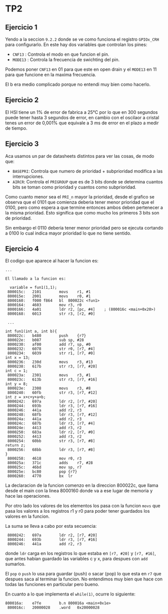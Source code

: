 # TP2

## Ejercicio 1

Yendo a la seccion `9.2.2` donde se ve como funciona el registro `GPIOx_CRH` para configurarlo. En este hay dos variables que controlan los pines:

- `CNF13` : Controla el modo en que funcion el pin.
- `MODE13` : Controla la frecuencia de swichting del pin.

Podemos poner `CNF13` en 01 para que este en open drain y el `MODE13` en 11 para que funcione en la maxima frecuencia.

El b era medio complicado porque no entendi muy bien como hacerlo.

## Ejercicio 2

El HSI tiene un 1% de error de fabrica a 25°C por lo que en 300 segundos puede tener hasta 3 segundos de error, en cambio con el oscilaor a cristal tenes un error de 0,001% que equivale a 3 ms de error en el plazo a medir de tiempo.

## Ejercicio 3

Aca usamos un par de datasheets distintos para ver las cosas, de modo que:

- `BASEPRI`: Controla que numero de prioridad + subprioridad modifica a las interrupciones.
- `AIRCR`: Controla el `PRIGROUP` que es de 3 bits donde se determina cuantos bits se toman como prioridad y cuantos como subprioridad.

Como cuanto menor sea el `PRI_n` mayor la prioridad, desde el grafico se observa que el 0101 que comienza deberia tener menor prioridad que el 0100, pero como espera a que termine entonces ambos deben pertenecer a la misma prioridad. Esto significa que como mucho los primeros 3 bits son de prioridad.

Sin embargo el 0110 deberia tener menor prioridad pero se ejecuta cortando a 0100 lo cual indica mayor prioridad lo que no tiene sentido.

## Ejercicio 4

El codigo que aparece al hacer la funcion es:

```arm
...

El llamado a la funcion es:

  variable = fun1(1,1);
 800015c:	2101      	movs	r1, #1
 800015e:	2001      	movs	r0, #1
 8000160:	f000 f864 	bl	800022c <fun1>
 8000164:	4603      	mov	r3, r0
 8000166:	4a01      	ldr	r2, [pc, #4]	; (800016c <main+0x20>)
 8000168:	6013      	str	r3, [r2, #0]

 ...

int fun1(int a, int b){
 800022c:	b480      	push	{r7}
 800022e:	b087      	sub	sp, #28
 8000230:	af00      	add	r7, sp, #0
 8000232:	6078      	str	r0, [r7, #4]
 8000234:	6039      	str	r1, [r7, #0]
int x = 13;
 8000236:	230d      	movs	r3, #13
 8000238:	617b      	str	r3, [r7, #20]
int c = 1;
 800023a:	2301      	movs	r3, #1
 800023c:	613b      	str	r3, [r7, #16]
int y = 8;
 800023e:	2308      	movs	r3, #8
 8000240:	60fb      	str	r3, [r7, #12]
int z = x+c+y+a+b;
 8000242:	697a      	ldr	r2, [r7, #20]
 8000244:	693b      	ldr	r3, [r7, #16]
 8000246:	441a      	add	r2, r3
 8000248:	68fb      	ldr	r3, [r7, #12]
 800024a:	441a      	add	r2, r3
 800024c:	687b      	ldr	r3, [r7, #4]
 800024e:	4413      	add	r3, r2
 8000250:	683a      	ldr	r2, [r7, #0]
 8000252:	4413      	add	r3, r2
 8000254:	60bb      	str	r3, [r7, #8]
return z;
 8000256:	68bb      	ldr	r3, [r7, #8]
}
 8000258:	4618      	mov	r0, r3
 800025a:	371c      	adds	r7, #28
 800025c:	46bd      	mov	sp, r7
 800025e:	bc80      	pop	{r7}
 8000260:	4770      	bx	lr
```

La declaracion de la funcion comenzo en la direccion 800022c, que llama desde el main con la linea 8000160 donde va a ese lugar de memoria y hace las operaciones.

Por otro lado los valores de los elementos los pasa con la funcion `movs` que pasa los valores a los registros r1 y r0 para poder tener guardados los valores en la funcion.

La suma se lleva a cabo por esta secuencia:

```arm
 8000242:	697a      	ldr	r2, [r7, #20]
 8000244:	693b      	ldr	r3, [r7, #16]
 8000246:	441a      	add	r2, r3
```

donde `ldr` carga en los registros lo que estaba en `[r7, #20]` y `[r7, #16]`, que antes habian guardado las variables c y x, para despues con `add` sumarlos.

El `pop` o `push` lo usa para guardar (push) o sacar (pop) lo que esta en `r7` que despues saca al terminar la funcion. No entendimos muy bien que hace con todas las funciones en particular pero bueno.

En cuanto a lo que implementa el `while(1)`, ocurre lo siguiente:

```arm
800016a:	e7fe      	b.n	800016a <main+0x1e>
 800016c:	20000028 	.word	0x20000028
```

